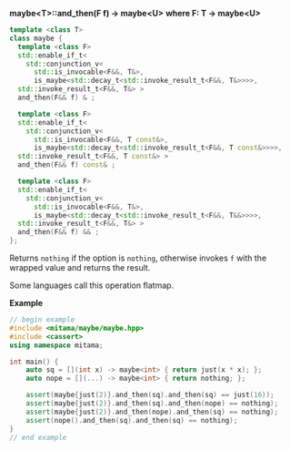 **maybe&lt;T&gt;::and_then(F f) -> maybe&lt;U&gt;**
**where F: T -> maybe&lt;U&gt;**

```cpp
template <class T>
class maybe {
  template <class F>
  std::enable_if_t<
    std::conjunction_v<
      std::is_invocable<F&&, T&>,
      is_maybe<std::decay_t<std::invoke_result_t<F&&, T&>>>>,
  std::invoke_result_t<F&&, T&> >
  and_then(F&& f) & ;

  template <class F>
  std::enable_if_t<
    std::conjunction_v<
      std::is_invocable<F&&, T const&>,
      is_maybe<std::decay_t<std::invoke_result_t<F&&, T const&>>>>,
  std::invoke_result_t<F&&, T const&> >
  and_then(F&& f) const& ;

  template <class F>
  std::enable_if_t<
    std::conjunction_v<
      std::is_invocable<F&&, T&>,
      is_maybe<std::decay_t<std::invoke_result_t<F&&, T&&>>>>,
  std::invoke_result_t<F&&, T&> >
  and_then(F&& f) && ;
};
```

Returns `nothing` if the option is `nothing`, otherwise invokes `f` with the wrapped value and returns the result.

Some languages call this operation flatmap.

**Example**

```cpp
// begin example
#include <mitama/maybe/maybe.hpp>
#include <cassert>
using namespace mitama;

int main() {
    auto sq = [](int x) -> maybe<int> { return just(x * x); };
    auto nope = [](...) -> maybe<int> { return nothing; };

    assert(maybe{just(2)}.and_then(sq).and_then(sq) == just(16));
    assert(maybe{just(2)}.and_then(sq).and_then(nope) == nothing);
    assert(maybe{just(2)}.and_then(nope).and_then(sq) == nothing);
    assert(nope().and_then(sq).and_then(sq) == nothing);
}
// end example
```
